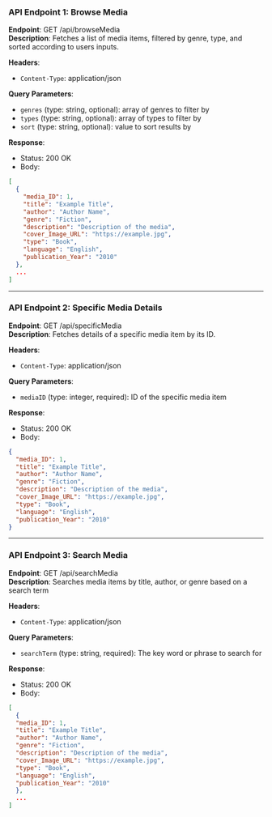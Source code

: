### API Endpoint 1: Browse Media

**Endpoint**: GET /api/browseMedia  
**Description**: Fetches a list of media items, filtered by genre, type, and sorted according to users inputs.  

**Headers**:

- `Content-Type`: application/json  

**Query Parameters**:

- `genres` (type: string, optional): array of genres to filter by
- `types` (type: string, optional): array of types to filter by
- `sort` (type: string, optional): value to sort results by

**Response**:

- Status: 200 OK  
- Body:

```json
[
  {
    "media_ID": 1,
    "title": "Example Title",
    "author": "Author Name",
    "genre": "Fiction",
    "description": "Description of the media",
    "cover_Image_URL": "https://example.jpg",
    "type": "Book",
    "language": "English",
    "publication_Year": "2010"
  },
  ...
]
```

---

### API Endpoint 2: Specific Media Details

**Endpoint**: GET /api/specificMedia  
**Description**: Fetches details of a specific media item by its ID.  

**Headers**:

- `Content-Type`: application/json  

**Query Parameters**:

- `mediaID` (type: integer, required): ID of the specific media item  

**Response**:

- Status: 200 OK  
- Body:

```json
{
  "media_ID": 1,
  "title": "Example Title",
  "author": "Author Name",
  "genre": "Fiction",
  "description": "Description of the media",
  "cover_Image_URL": "https://example.jpg",
  "type": "Book",
  "language": "English",
  "publication_Year": "2010"
}
```

---

### API Endpoint 3: Search Media

**Endpoint**: GET /api/searchMedia  
**Description**: Searches media items by title, author, or genre based on a search term

**Headers**:

- `Content-Type`: application/json  

**Query Parameters**:

- `searchTerm` (type: string, required): The key word or phrase to search for

**Response**:

- Status: 200 OK  
- Body:

```json
[
  {
  "media_ID": 1,
  "title": "Example Title",
  "author": "Author Name",
  "genre": "Fiction",
  "description": "Description of the media",
  "cover_Image_URL": "https://example.jpg",
  "type": "Book",
  "language": "English",
  "publication_Year": "2010"
  },
  ...
]